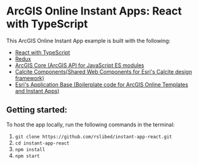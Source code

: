 # ArcGIS Online Instant Apps: React with TypeScript

This ArcGIS Online Instant App example is built with the following:

- [React with TypeScript](https://create-react-app.dev/docs/getting-started/#creating-a-typescript-app)
- [Redux](https://redux.js.org/)
- [ArcGIS Core (ArcGIS API for JavaScript ES modules](https://www.npmjs.com/package/@arcgis/core)
- [Calcite Components(Shared Web Components for Esri's Calcite design framework)](https://github.com/Esri/calcite-components)
- [Esri's Application Base (Boilerplate code for ArcGIS Online Templates and Instant Apps)](https://github.com/Esri/application-base-js)

## Getting started:

To host the app locally, run the following commands in the terminal:
1. `git clone https://github.com/rslibed/instant-app-react.git`
2. `cd instant-app-react`
3. `npm install`
4. `npm start`


